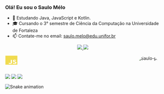 ### Olá! Eu sou o Saulo Mélo

- 🌱 Estudando Java, JavaScript e Kotlin.
- 🎓 Cursando o 3° semestre de Ciência da Computação na Universidade de Fortaleza
- 📫 Contate-me no email: saulo.melo@edu.unifor.br

<div align="center">
  <a href="https://github.com/saulomelo">
  <img height="150em" src="https://github-readme-stats.vercel.app/api?username=Saulomelo&show_icons=true&theme=tokyonight&include_all_commits=true&count_private=true"/>
  <img height="150em" src="https://github-readme-stats.vercel.app/api/top-langs/?username=Saulomelo&layout=compact&langs_count=7&theme=tokyonight"/>
</div>
<div style="display: inline_block"><br>
  <img align="center" alt="Saulo-Js" height="30" width="40" src="https://raw.githubusercontent.com/devicons/devicon/master/icons/javascript/javascript-plain.svg">
  <img align="right" alt="Saulo-pic" height="150" style="border-radius:100px;" src="https://cdn.discordapp.com/attachments/767840124846604329/943300126632464384/ansbm.gif">
</div>
  
  ##
  
  <div> 
  <a href="https://www.instagram.com/_melosaulo/" target="_blank"><img src="https://img.shields.io/badge/-Instagram-%23E4405F?style=for-the-badge&logo=instagram&logoColor=white" target="_blank"></a>
  <a href = "mailto:saulo.melo@edu.unifor.br"><img src="https://img.shields.io/badge/-Gmail-%23333?style=for-the-badge&logo=gmail&logoColor=white" target="_blank"></a>
  <a href="https://www.linkedin.com/in/saulo-melo/" target="_blank"><img src="https://img.shields.io/badge/-LinkedIn-%230077B5?style=for-the-badge&logo=linkedin&logoColor=white" target="_blank"></a> 
 
  ![Snake animation](https://github.com/Saulomelo/snake/blob/output/github-contribution-grid-snake.svg)
 
</div>
